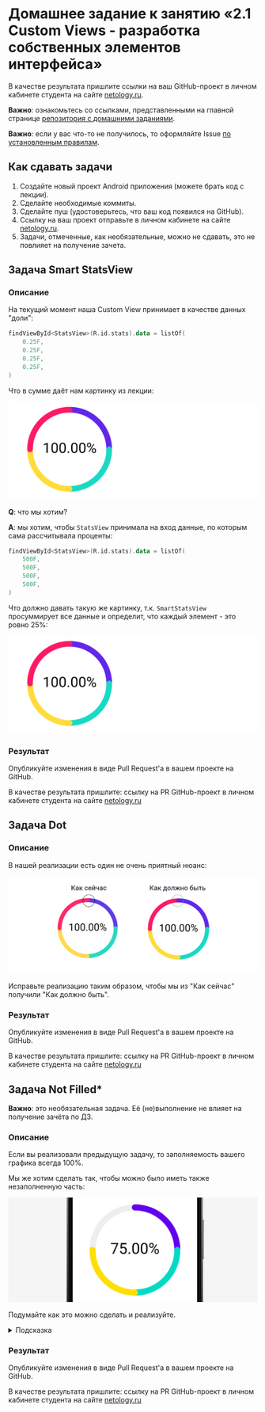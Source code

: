 # Домашнее задание к занятию «2.1 Custom Views - разработка собственных элементов интерфейса»

В качестве результата пришлите ссылки на ваш GitHub-проект в личном кабинете студента на сайте [netology.ru](https://netology.ru).

**Важно**: ознакомьтесь со ссылками, представленными на главной странице [репозитория с домашними заданиями](../README.md).

**Важно**: если у вас что-то не получилось, то оформляйте Issue [по установленным правилам](../report-requirements.md).

## Как сдавать задачи

1. Создайте новый проект Android приложения (можете брать код с лекции).
1. Сделайте необходимые коммиты.
1. Сделайте пуш (удостоверьтесь, что ваш код появился на GitHub).
1. Ссылку на ваш проект отправьте в личном кабинете на сайте [netology.ru](https://netology.ru).
1. Задачи, отмеченные, как необязательные, можно не сдавать, это не повлияет на получение зачета.

## Задача Smart StatsView

### Описание

На текущий момент наша Custom View принимает в качестве данных "доли":

```kotlin
findViewById<StatsView>(R.id.stats).data = listOf(
    0.25F,
    0.25F,
    0.25F,
    0.25F,
)
```

Что в сумме даёт нам картинку из лекции:

![](pic/diagram.png)

**Q**: что мы хотим?

**A**: мы хотим, чтобы `StatsView` принимала на вход данные, по которым сама рассчитывала проценты:

```kotlin
findViewById<StatsView>(R.id.stats).data = listOf(
    500F,
    500F,
    500F,
    500F,
)
```

Что должно давать такую же картинку, т.к. `SmartStatsView` просуммирует все данные и определит, что каждый элемент - это ровно 25%: 

![](pic/diagram.png)

### Результат

Опубликуйте изменения в виде Pull Request'а в вашем проекте на GitHub.

В качестве результата пришлите: ссылку на PR GitHub-проект в личном кабинете студента на сайте [netology.ru](https://netology.ru)

## Задача Dot

### Описание

В нашей реализации есть один не очень приятный нюанс:

![](pic/dot.png)

Исправьте реализацию таким образом, чтобы мы из "Как сейчас" получили "Как должно быть".

### Результат

Опубликуйте изменения в виде Pull Request'а в вашем проекте на GitHub.

В качестве результата пришлите: ссылку на PR GitHub-проект в личном кабинете студента на сайте [netology.ru](https://netology.ru)

## Задача Not Filled*

**Важно**: это необязательная задача. Её (не)выполнение не влияет на получение зачёта по ДЗ.

### Описание

Если вы реализовали предыдущую задачу, то заполняемость вашего графика всегда 100%.

Мы же хотим сделать так, чтобы можно было иметь также незаполненную часть:

![](pic/notfilled.png)

Подумайте как это можно сделать и реализуйте.

<details>
<summary>Подсказка</summary>

Возможно, для этого придётся поменять формат входных данных и вспомнить часть про `drawCircle`.
</details>

### Результат

Опубликуйте изменения в виде Pull Request'а в вашем проекте на GitHub.

В качестве результата пришлите: ссылку на PR GitHub-проект в личном кабинете студента на сайте [netology.ru](https://netology.ru)

